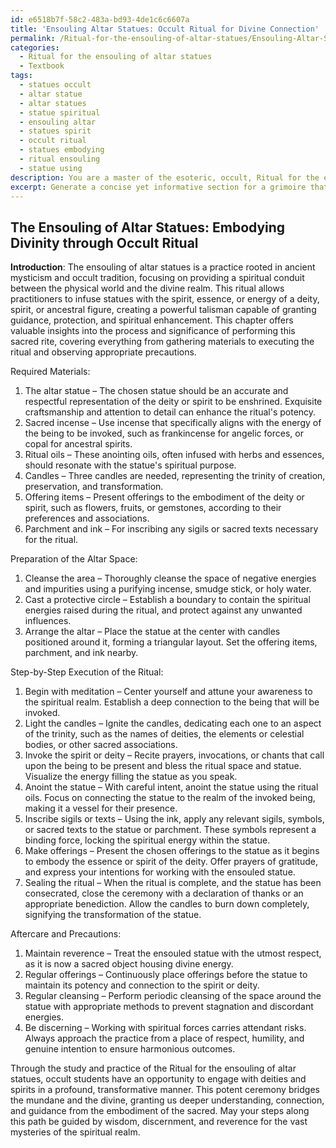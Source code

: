 ```yaml
---
id: e6518b7f-58c2-483a-bd93-4de1c6c6607a
title: 'Ensouling Altar Statues: Occult Ritual for Divine Connection'
permalink: /Ritual-for-the-ensouling-of-altar-statues/Ensouling-Altar-Statues-Occult-Ritual-for-Divine-Connection/
categories:
  - Ritual for the ensouling of altar statues
  - Textbook
tags:
  - statues occult
  - altar statue
  - altar statues
  - statue spiritual
  - ensouling altar
  - statues spirit
  - occult ritual
  - statues embodying
  - ritual ensouling
  - statue using
description: You are a master of the esoteric, occult, Ritual for the ensouling of altar statues and education, you have written many textbooks on the subject in ways that provide students with rich and deep understanding of the subject. You are being asked to write textbook-like sections on a topic and you do it with full context, explainability, and reliability in accuracy to the true facts of the topic at hand, in a textbook style that a student would easily be able to learn from, in a rich, engaging, and contextual way. Always include relevant context (such as formulas and history), related concepts, and in a way that someone can gain deep insights from.
excerpt: Generate a concise yet informative section for a grimoire that provides guidance to students on the process and significance of the Ritual for the ensouling of altar statues, covering essential elements such as the required materials, preparation of the altar space, step-by-step execution of the ritual, and any necessary aftercare or precautions that need to be observed for this occult practice.
---
```


## The Ensouling of Altar Statues: Embodying Divinity through Occult Ritual

**Introduction**:
The ensouling of altar statues is a practice rooted in ancient mysticism and occult tradition, focusing on providing a spiritual conduit between the physical world and the divine realm. This ritual allows practitioners to infuse statues with the spirit, essence, or energy of a deity, spirit, or ancestral figure, creating a powerful talisman capable of granting guidance, protection, and spiritual enhancement. This chapter offers valuable insights into the process and significance of performing this sacred rite, covering everything from gathering materials to executing the ritual and observing appropriate precautions.

Required Materials:
1. The altar statue – The chosen statue should be an accurate and respectful representation of the deity or spirit to be enshrined. Exquisite craftsmanship and attention to detail can enhance the ritual's potency.
2. Sacred incense – Use incense that specifically aligns with the energy of the being to be invoked, such as frankincense for angelic forces, or copal for ancestral spirits.
3. Ritual oils – These anointing oils, often infused with herbs and essences, should resonate with the statue's spiritual purpose.
4. Candles – Three candles are needed, representing the trinity of creation, preservation, and transformation.
5. Offering items – Present offerings to the embodiment of the deity or spirit, such as flowers, fruits, or gemstones, according to their preferences and associations.
6. Parchment and ink – For inscribing any sigils or sacred texts necessary for the ritual.

Preparation of the Altar Space:
1. Cleanse the area – Thoroughly cleanse the space of negative energies and impurities using a purifying incense, smudge stick, or holy water.
2. Cast a protective circle – Establish a boundary to contain the spiritual energies raised during the ritual, and protect against any unwanted influences.
3. Arrange the altar – Place the statue at the center with candles positioned around it, forming a triangular layout. Set the offering items, parchment, and ink nearby.

Step-by-Step Execution of the Ritual:
1. Begin with meditation – Center yourself and attune your awareness to the spiritual realm. Establish a deep connection to the being that will be invoked.
2. Light the candles – Ignite the candles, dedicating each one to an aspect of the trinity, such as the names of deities, the elements or celestial bodies, or other sacred associations.
3. Invoke the spirit or deity – Recite prayers, invocations, or chants that call upon the being to be present and bless the ritual space and statue. Visualize the energy filling the statue as you speak.
4. Anoint the statue – With careful intent, anoint the statue using the ritual oils. Focus on connecting the statue to the realm of the invoked being, making it a vessel for their presence.
5. Inscribe sigils or texts – Using the ink, apply any relevant sigils, symbols, or sacred texts to the statue or parchment. These symbols represent a binding force, locking the spiritual energy within the statue.
6. Make offerings – Present the chosen offerings to the statue as it begins to embody the essence or spirit of the deity. Offer prayers of gratitude, and express your intentions for working with the ensouled statue.
7. Sealing the ritual – When the ritual is complete, and the statue has been consecrated, close the ceremony with a declaration of thanks or an appropriate benediction. Allow the candles to burn down completely, signifying the transformation of the statue.

Aftercare and Precautions:
1. Maintain reverence – Treat the ensouled statue with the utmost respect, as it is now a sacred object housing divine energy.
2. Regular offerings – Continuously place offerings before the statue to maintain its potency and connection to the spirit or deity.
3. Regular cleansing – Perform periodic cleansing of the space around the statue with appropriate methods to prevent stagnation and discordant energies.
4. Be discerning – Working with spiritual forces carries attendant risks. Always approach the practice from a place of respect, humility, and genuine intention to ensure harmonious outcomes.

Through the study and practice of the Ritual for the ensouling of altar statues, occult students have an opportunity to engage with deities and spirits in a profound, transformative manner. This potent ceremony bridges the mundane and the divine, granting us deeper understanding, connection, and guidance from the embodiment of the sacred. May your steps along this path be guided by wisdom, discernment, and reverence for the vast mysteries of the spiritual realm.
